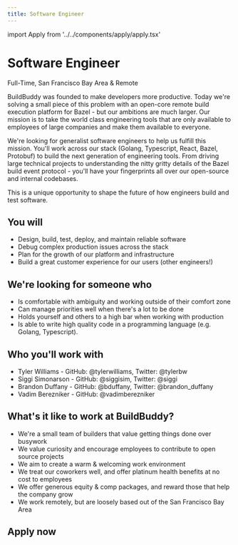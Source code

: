 ```yaml
---
title: Software Engineer
---
```


import Apply from '../../components/apply/apply.tsx'

# Software Engineer

<div className="pill"> Full-Time, San Francisco Bay Area & Remote</div>

BuildBuddy was founded to make developers more productive. Today we're solving a small piece of this problem with an open-core remote build execution platform for Bazel - but our ambitions are much larger. Our mission is to take the world class engineering tools that are only available to employees of large companies and make them available to everyone.

We're looking for generalist software engineers to help us fulfill this mission. You'll work across our stack (Golang, Typescript, React, Bazel, Protobuf) to build the next generation of engineering tools. From driving large technical projects to understanding the nitty gritty details of the Bazel build event protocol - you'll have your fingerprints all over our open-source and internal codebases.

This is a unique opportunity to shape the future of how engineers build and test software.

## You will

- Design, build, test, deploy, and maintain reliable software
- Debug complex production issues across the stack
- Plan for the growth of our platform and infrastructure
- Build a great customer experience for our users (other engineers!)

## We're looking for someone who

- Is comfortable with ambiguity and working outside of their comfort zone
- Can manage priorities well when there's a lot to be done
- Holds yourself and others to a high bar when working with production
- Is able to write high quality code in a programming language (e.g. Golang, Typescript).

## Who you'll work with

- Tyler Williams - GitHub: @tylerwilliams, Twitter: @tylerbw
- Siggi Simonarson - GitHub: @siggisim, Twitter: @siggi
- Brandon Duffany - GitHub: @bduffany, Twitter: @brandon_duffany
- Vadim Berezniker - GitHub: @vadimberezniker

## What's it like to work at BuildBuddy?

- We're a small team of builders that value getting things done over busywork
- We value curiosity and encourage employees to contribute to open source projects
- We aim to create a warm & welcoming work environment
- We treat our coworkers well, and offer platinum health benefits at no cost to employees
- We offer generous equity & comp packages, and reward those that help the company grow
- We work remotely, but are loosely based out of the San Francisco Bay Area

## Apply now

<Apply />
